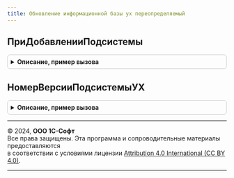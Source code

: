 ```yaml
---
title: Обновление информационной базы ух переопределяемый
---
```



## ПриДобавленииПодсистемы
<details style="margin: 1em 0; padding: 0.5em; border: 1px solid #ccc; border-radius: 6px;">

<summary style="font-weight: bold; cursor: pointer;">Описание, пример вызова</summary>

```bsl

Процедура ПриДобавленииПодсистемы(Описание) Экспорт
```

Пример вызова
```bsl
ОбновлениеИнформационнойБазыУХПереопределяемый.ПриДобавленииПодсистемы(Описание) 
```
</details>

## НомерВерсииПодсистемыУХ
<details style="margin: 1em 0; padding: 0.5em; border: 1px solid #ccc; border-radius: 6px;">

<summary style="font-weight: bold; cursor: pointer;">Описание, пример вызова</summary>

```bsl

Функция НомерВерсииПодсистемыУХ() Экспорт
```

Пример вызова
```bsl
Результат = ОбновлениеИнформационнойБазыУХПереопределяемый.НомерВерсииПодсистемыУХ() 
```
</details>

---

© 2024, **ООО 1С-Софт**  
Все права защищены. Эта программа и сопроводительные материалы предоставляются  
в соответствии с условиями лицензии [Attribution 4.0 International (CC BY 4.0)](https://creativecommons.org/licenses/by/4.0/legalcode).

---
